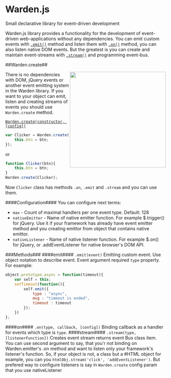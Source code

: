 Warden.js
=========

Small declarative library for event-driven development

Warden.js library provides a functionality for the development of event-driven web-applications without any dependencies. You can emit custom events with [`.emit()`](#emit) method and listen them with [`.on()`](#on) method, you can also listen native DOM events. But the greatest is you can create and maintain event-streams with [`.stream()`](#stream) and programming event-bus. 

##Warden.create##

<img src="http://ps.cms-service.ru/warden/assets/img/warden.png" align="right" width="301px" style='z-index: 32323; position: relative;'/>

There is no dependencies with DOM, jQuery events or another event emitting system in the Warden library. If you want to your object can emit, listen and creating streams of events you should use <code>Warden.create</code> method.

[`Warden.create(constructor, [config])`](https://github.com/zefirka/Warden.js/blob/master/docs/EmitterDocs.md)
```js
var Clicker = Warden.create(function Clicker(btn){
	this.btn = btn;
});
```
or
```js
function Clicker(btn){
	this.btn = btn;
}
Warden.create(Clicker);
```
Now <code>Clicker</code> class has methods <code>.on</code>, <code>.emit</code> and <code>.stream</code> and you can use them.

####Configuration####
You can configure next terms:
-  `max` - Count of maximal handlers per one event type. Default: 128
-  `nativeEmitter` - Name of native emitter function. For example $.trigger() for jQuery. Use it if your framework has already have event emitter method and you creating emittor from object that contains native emittor.
-  `nativeListener` - Name of native listener function. For example $.on() for jQuery, or .addEventListener for native browser's DOM API. 

###Methods###
####emit####
`.emit(event)`
Emitting custom event. Use object notation to describe event. Event argument required `type` property. For example:
```js
object.prototype.async = function(timeout){
	var self = this;
	setTimeout(function(){
		self.emit({
			type : "async",
			msg : "timeout is ended",
			timeout : timeout
		});
	})	
};
```
####on####
`.on(type, callback, [config])`
Binding callback as a handler for events which type is `type`.
####stream####
`.stream(type, [listenerFunction])`
Creates event stream returns event Bus class item. You can use second argument to say, that you'r not binding on Warden.emitter's .on method and want to listen only your framework's listener's function. So, if your object is not, a class but a #HTML object for example, you can you `htmlObj.stream('click', 'addEventListener')`. But prefered way to configure listeners is say in `Warden.create` config param that you use nativeListener
